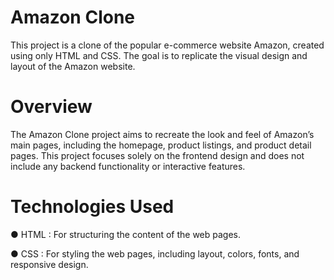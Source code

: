 # Amazon Clone

This project is a clone of the popular e-commerce website Amazon, created using only HTML and CSS. The goal is to replicate the visual design and layout of the Amazon website.

# Overview

The Amazon Clone project aims to recreate the look and feel of Amazon’s main pages, including the homepage, product listings, and product detail pages. This project focuses solely on the frontend design and does not include any backend functionality or interactive features.

# Technologies Used

● HTML : For structuring the content of the web pages.

● CSS : For styling the web pages, including layout, colors, fonts, and responsive design.
